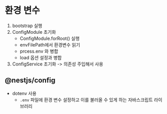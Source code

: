 # 환경 변수

1. bootstrap 실행
2. ConfigModule 초기화
   - ConfigModule.forRoot() 실행
   - envFilePath에서 환경변수 읽기
   - prcess.env 와 병합
   - load 옵션 설정과 병합
3. ConfigService 초기화 -> 의존성 주입해서 사용

## @nestjs/config

- dotenv 사용
  - `.env` 파일에 환경 변수 설정하고 이를 불러올 수 있게 하는 자바스크립트 라이브러리
